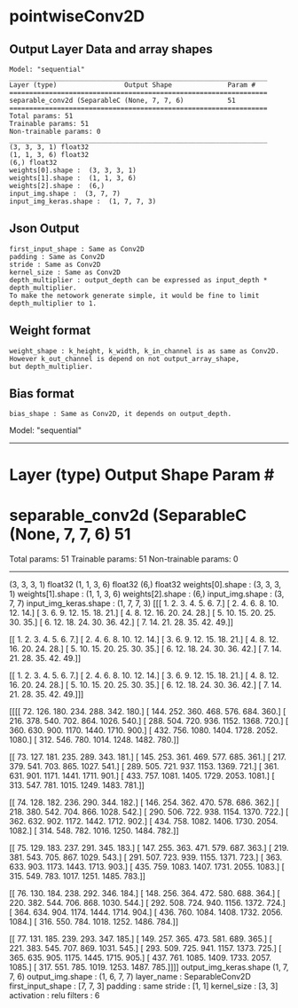 # pointwiseConv2D

## Output Layer Data and array shapes

    Model: "sequential"
    _________________________________________________________________
    Layer (type)                 Output Shape              Param #   
    =================================================================
    separable_conv2d (SeparableC (None, 7, 7, 6)           51        
    =================================================================
    Total params: 51
    Trainable params: 51
    Non-trainable params: 0
    _________________________________________________________________
    (3, 3, 3, 1) float32
    (1, 1, 3, 6) float32
    (6,) float32
    weights[0].shape :  (3, 3, 3, 1)
    weights[1].shape :  (1, 1, 3, 6)
    weights[2].shape :  (6,)
    input_img.shape :  (3, 7, 7)
    input_img_keras.shape :  (1, 7, 7, 3)

## Json Output

    first_input_shape : Same as Conv2D
    padding : Same as Conv2D
    stride : Same as Conv2D
    kernel_size : Same as Conv2D
    depth_multiplier : output_depth can be expressed as input_depth * depth_multiplier.  
    To make the netowork generate simple, it would be fine to limit depth_multiplier to 1.  

## Weight format

    weight_shape : k_height, k_width, k_in_channel is as same as Conv2D.  
    However k_out_channel is depend on not output_array_shape,  
    but depth_multiplier.  

## Bias format

    bias_shape : Same as Conv2D, it depends on output_depth.

Model: "sequential"
_________________________________________________________________
Layer (type)                 Output Shape              Param #   
=================================================================
separable_conv2d (SeparableC (None, 7, 7, 6)           51        
=================================================================
Total params: 51
Trainable params: 51
Non-trainable params: 0
_________________________________________________________________
(3, 3, 3, 1) float32
(1, 1, 3, 6) float32
(6,) float32
weights[0].shape :  (3, 3, 3, 1)
weights[1].shape :  (1, 1, 3, 6)
weights[2].shape :  (6,)
input_img.shape :  (3, 7, 7)
input_img_keras.shape :  (1, 7, 7, 3)
[[[ 1.  2.  3.  4.  5.  6.  7.]
  [ 2.  4.  6.  8. 10. 12. 14.]
  [ 3.  6.  9. 12. 15. 18. 21.]
  [ 4.  8. 12. 16. 20. 24. 28.]
  [ 5. 10. 15. 20. 25. 30. 35.]
  [ 6. 12. 18. 24. 30. 36. 42.]
  [ 7. 14. 21. 28. 35. 42. 49.]]

 [[ 1.  2.  3.  4.  5.  6.  7.]
  [ 2.  4.  6.  8. 10. 12. 14.]
  [ 3.  6.  9. 12. 15. 18. 21.]
  [ 4.  8. 12. 16. 20. 24. 28.]
  [ 5. 10. 15. 20. 25. 30. 35.]
  [ 6. 12. 18. 24. 30. 36. 42.]
  [ 7. 14. 21. 28. 35. 42. 49.]]

 [[ 1.  2.  3.  4.  5.  6.  7.]
  [ 2.  4.  6.  8. 10. 12. 14.]
  [ 3.  6.  9. 12. 15. 18. 21.]
  [ 4.  8. 12. 16. 20. 24. 28.]
  [ 5. 10. 15. 20. 25. 30. 35.]
  [ 6. 12. 18. 24. 30. 36. 42.]
  [ 7. 14. 21. 28. 35. 42. 49.]]]


[[[[  72.  126.  180.  234.  288.  342.  180.]
   [ 144.  252.  360.  468.  576.  684.  360.]
   [ 216.  378.  540.  702.  864. 1026.  540.]
   [ 288.  504.  720.  936. 1152. 1368.  720.]
   [ 360.  630.  900. 1170. 1440. 1710.  900.]
   [ 432.  756. 1080. 1404. 1728. 2052. 1080.]
   [ 312.  546.  780. 1014. 1248. 1482.  780.]]

  [[  73.  127.  181.  235.  289.  343.  181.]
   [ 145.  253.  361.  469.  577.  685.  361.]
   [ 217.  379.  541.  703.  865. 1027.  541.]
   [ 289.  505.  721.  937. 1153. 1369.  721.]
   [ 361.  631.  901. 1171. 1441. 1711.  901.]
   [ 433.  757. 1081. 1405. 1729. 2053. 1081.]
   [ 313.  547.  781. 1015. 1249. 1483.  781.]]

  [[  74.  128.  182.  236.  290.  344.  182.]
   [ 146.  254.  362.  470.  578.  686.  362.]
   [ 218.  380.  542.  704.  866. 1028.  542.]
   [ 290.  506.  722.  938. 1154. 1370.  722.]
   [ 362.  632.  902. 1172. 1442. 1712.  902.]
   [ 434.  758. 1082. 1406. 1730. 2054. 1082.]
   [ 314.  548.  782. 1016. 1250. 1484.  782.]]

  [[  75.  129.  183.  237.  291.  345.  183.]
   [ 147.  255.  363.  471.  579.  687.  363.]
   [ 219.  381.  543.  705.  867. 1029.  543.]
   [ 291.  507.  723.  939. 1155. 1371.  723.]
   [ 363.  633.  903. 1173. 1443. 1713.  903.]
   [ 435.  759. 1083. 1407. 1731. 2055. 1083.]
   [ 315.  549.  783. 1017. 1251. 1485.  783.]]

  [[  76.  130.  184.  238.  292.  346.  184.]
   [ 148.  256.  364.  472.  580.  688.  364.]
   [ 220.  382.  544.  706.  868. 1030.  544.]
   [ 292.  508.  724.  940. 1156. 1372.  724.]
   [ 364.  634.  904. 1174. 1444. 1714.  904.]
   [ 436.  760. 1084. 1408. 1732. 2056. 1084.]
   [ 316.  550.  784. 1018. 1252. 1486.  784.]]

  [[  77.  131.  185.  239.  293.  347.  185.]
   [ 149.  257.  365.  473.  581.  689.  365.]
   [ 221.  383.  545.  707.  869. 1031.  545.]
   [ 293.  509.  725.  941. 1157. 1373.  725.]
   [ 365.  635.  905. 1175. 1445. 1715.  905.]
   [ 437.  761. 1085. 1409. 1733. 2057. 1085.]
   [ 317.  551.  785. 1019. 1253. 1487.  785.]]]]
output_img_keras.shape (1, 7, 7, 6)
output_img.shape :  (1, 6, 7, 7)
layer_name :  SeparableConv2D
first_input_shape :  [7, 7, 3]
padding :  same
stride :  [1, 1]
kernel_size :  [3, 3]
activation :  relu
filters :  6  
